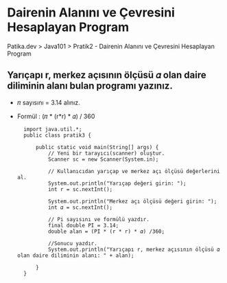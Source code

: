 # Dairenin Alanını ve Çevresini Hesaplayan Program
Patika.dev > Java101 > Pratik2 - Dairenin Alanını ve Çevresini Hesaplayan Program

## Yarıçapı r, merkez açısının ölçüsü 𝛼 olan daire diliminin alanı bulan programı yazınız.

- 𝜋 sayısını = 3.14 alınız.
- Formül : (𝜋 * (r*r) * 𝛼) / 360

		import java.util.*;
		public class pratik3 {

			public static void main(String[] args) {
				// Yeni bir tarayıcı(scanner) oluştur.
				Scanner sc = new Scanner(System.in);
		
				// Kullanıcıdan yarıçap ve merkez açı ölçüsü değerlerini al. 
				System.out.println("Yarıçap değeri girin: ");
				int r = sc.nextInt();
		
				System.out.println("Merkez açı ölçüsü değeri girin: ");
				int 𝛼 = sc.nextInt();
		
				// Pi sayısını ve formülü yazdır.
				final double PI = 3.14;
				double alan = (PI * (r * r) * 𝛼) /360;
		
				//Sonucu yazdır.
				System.out.println("Yarıçapı r, merkez açısının ölçüsü 𝛼 olan daire diliminin alanı: " + alan);
		
			}
		}
